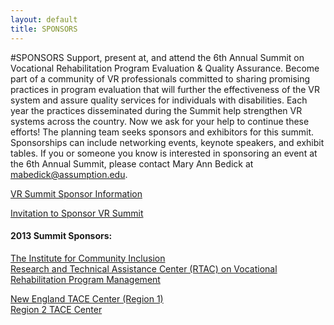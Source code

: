 ```yaml
---
layout: default
title: SPONSORS
---
```

#SPONSORS
Support, present at, and attend the 6th Annual Summit on Vocational Rehabilitation Program Evaluation & Quality Assurance. Become part of a community of VR professionals committed to sharing promising practices in program evaluation that will further the effectiveness of the VR system and assure quality services for individuals with disabilities. Each year the practices disseminated during the Summit help strengthen VR systems across the country. Now we ask for your help to continue these efforts! The planning team seeks sponsors and exhibitors for this summit. Sponsorships can include networking events, keynote speakers, and exhibit tables. If you or someone you know is interested in sponsoring an event at the 6th Annual Summit, please contact Mary Ann Bedick at <mabedick@assumption.edu>.

[VR Summit Sponsor Information](files/VRSummit6_sponsor_info.pdf)

[Invitation to Sponsor VR Summit](files/6th_Annual_Summit_PR_Flyer.pdf)

#### 2013 Summit Sponsors:
[The Institute for Community Inclusion](http://www.communityinclusion.org)  
[Research and Technical Assistance Center (RTAC) on Vocational Rehabilitation Program Management](http://www.vr-rtac.org)

[New England TACE Center (Region 1)](http://www.tacene.org)  
[Region 2 TACE Center](http://crs.buffalo.edu/index.php/region2tace/home/)